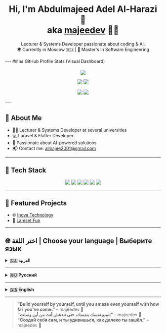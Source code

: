<!-- Centered Header -->
<p align="center">
 
</p>

<h1 align="center">Hi, I'm Abdulmajeed Adel Al-Harazi 👋<br>aka <a href="https://github.com/majeedev">majeedev</a> 👨‍💻</h1>


<p align="center">
  Lecturer & Systems Developer passionate about coding & AI.  
  <br>
  🌍 Currently in Moscow 🇷🇺 | 🧠 Master's in Software Engineering  
</p>
---
## 📊 GitHub Profile Stats (Visual Dashboard)

<p align="center">
  <img src="https://github-profile-summary-cards.vercel.app/api/cards/profile-details?username=majeedev&theme=tokyonight" />
</p>

<p align="center">
  <img src="https://github-profile-summary-cards.vercel.app/api/cards/repos-per-language?username=majeedev&theme=tokyonight" />
  <img src="https://github-profile-summary-cards.vercel.app/api/cards/most-commit-language?username=majeedev&theme=tokyonight" />
</p>

<p align="center">
  <img src="https://github-profile-summary-cards.vercel.app/api/cards/stats?username=majeedev&theme=tokyonight" />
  <img src="https://github-profile-summary-cards.vercel.app/api/cards/productive-time?username=majeedev&theme=tokyonight&utcOffset=+3" />
</p>
---

## 🧠 About Me

- 👨‍🏫 Lecturer & Systems Developer at several universities
- 💻 Laravel & Flutter Developer
- 🤖 Passionate about AI-powered solutions
- 📬 Contact me: almajee2001@gmail.com

---

## 🚀 Tech Stack

<p align="center">
  <img src="https://img.shields.io/badge/-Laravel-E34F26?style=flat&logo=laravel&logoColor=white" />
  <img src="https://img.shields.io/badge/-Flutter-02569B?style=flat&logo=flutter&logoColor=white" />
  <img src="https://img.shields.io/badge/-PHP-777BB4?style=flat&logo=php&logoColor=white" />
  <img src="https://img.shields.io/badge/-Dart-0175C2?style=flat&logo=dart&logoColor=white" />
  <img src="https://img.shields.io/badge/-Git-F05032?style=flat&logo=git&logoColor=white" />
  <img src="https://img.shields.io/badge/-MySQL-4479A1?style=flat&logo=mysql&logoColor=white" />
</p>

---

## 🔗 Featured Projects

- 🌐 [Inova Technology](https://inoovatech-main-w3gfin.laravel.cloud/)
- 🎨 [Lamset Fun](https://decorationmanagemntsystem-laravel-10-master-pytztm.laravel.cloud/)

---

## 🌐 اختر اللغة | Choose your language | Выберите язык

<details>
<summary id="العربية"><strong>🇸🇦 العربية</strong></summary>

### 👋 مرحباً، أنا عبدالمجيد عادل الحرازي – aka [majeedev](https://github.com/majeedev) 👨‍💻

#### 🧠 عني:
- 👨‍🏫 محاضر ومطور نظم في عدة جامعات  
- 💻 أعمل على مشاريع باستخدام Laravel وFlutter  
- 🌍 أعيش حاليًا في موسكو لدراسة الماجستير في هندسة البرمجيات 🇷🇺  
- 📈 شغفي هو بناء حلول تقنية تمزج بين البرمجة والذكاء الاصطناعي  

#### 🛠️ التقنيات التي أستخدمها:
![Laravel](https://img.shields.io/badge/-Laravel-E34F26?style=flat&logo=laravel&logoColor=white)
![Flutter](https://img.shields.io/badge/-Flutter-02569B?style=flat&logo=flutter&logoColor=white)
![PHP](https://img.shields.io/badge/-PHP-777BB4?style=flat&logo=php&logoColor=white)
![Dart](https://img.shields.io/badge/-Dart-0175C2?style=flat&logo=dart&logoColor=white)
![Git](https://img.shields.io/badge/-Git-F05032?style=flat&logo=git&logoColor=white)
![MySQL](https://img.shields.io/badge/-MySQL-4479A1?style=flat&logo=mysql&logoColor=white)

#### 📊 إحصائياتي على GitHub:
![majeedev's GitHub stats](https://github-readme-stats.vercel.app/api?username=majeedev&show_icons=true&theme=radical)

#### 🌐 روابط مهمة:
- 💼 [موقعي الشخصي (قريبًا)](https://majeedev.com)  
- 🔗 مشاريعي الحية على Laravel Cloud:  
  - [انوفا تكنولوجي](https://inoovatech-main-w3gfin.laravel.cloud/)  
  - [لمسة فن](https://decorationmanagemntsystem-laravel-10-master-pytztm.laravel.cloud/)  

📬 للتواصل: almajee2001@gmail.com

</details>

---

<details>
<summary id="русский"><strong>🇷🇺 Русский</strong></summary>

### 👋 Привет, я Абдульмаджид Адель Аль-Харази – aka [majeedev](https://github.com/majeedev) 👨‍💻

#### 🧠 Обо мне:
- 👨‍🏫 Преподаватель и разработчик систем в нескольких университетах  
- 💻 Работаю с проектами на Laravel и Flutter  
- 🌍 Сейчас живу в Москве, изучаю магистратуру по Инженерии ПО 🇷🇺  
- 📈 Увлечён созданием умных решений, объединяющих код и ИИ  

#### 🛠️ Технологии, которые я использую:
![Laravel](https://img.shields.io/badge/-Laravel-E34F26?style=flat&logo=laravel&logoColor=white)
![Flutter](https://img.shields.io/badge/-Flutter-02569B?style=flat&logo=flutter&logoColor=white)
![PHP](https://img.shields.io/badge/-PHP-777BB4?style=flat&logo=php&logoColor=white)
![Dart](https://img.shields.io/badge/-Dart-0175C2?style=flat&logo=dart&logoColor=white)
![Git](https://img.shields.io/badge/-Git-F05032?style=flat&logo=git&logoColor=white)
![MySQL](https://img.shields.io/badge/-MySQL-4479A1?style=flat&logo=mysql&logoColor=white)

#### 📊 Статистика на GitHub:
![majeedev's GitHub stats](https://github-readme-stats.vercel.app/api?username=majeedev&show_icons=true&theme=radical)

#### 🌐 Полезные ссылки:
- 💼 [Персональный сайт (скоро)](https://majeedev.com)  
- 🔗 Мои проекты на Laravel:  
  - [Inova Technology](https://inoovatech-main-w3gfin.laravel.cloud/)  
  - [Lamset Fun](https://decorationmanagemntsystem-laravel-10-master-pytztm.laravel.cloud/)  

📬 Связь: almajee2001@gmail.com

</details>

---

<details>
<summary id="english"><strong>🇬🇧 English</strong></summary>

### 👋 Hi, I'm Abdulmajeed Adel Al-Harazi – aka [majeedev](https://github.com/majeedev) 👨‍💻

#### 🧠 About Me:
- 👨‍🏫 Lecturer & Systems Developer at several universities  
- 💻 Building projects using **Laravel** & **Flutter**  
- 🌍 Currently living in **Moscow** pursuing a Master's in **Software Engineering** 🇷🇺  
- 📈 Passionate about smart solutions combining **code + AI**

#### 🛠️ Tech Stack I Use:
![Laravel](https://img.shields.io/badge/-Laravel-E34F26?style=flat&logo=laravel&logoColor=white)
![Flutter](https://img.shields.io/badge/-Flutter-02569B?style=flat&logo=flutter&logoColor=white)
![PHP](https://img.shields.io/badge/-PHP-777BB4?style=flat&logo=php&logoColor=white)
![Dart](https://img.shields.io/badge/-Dart-0175C2?style=flat&logo=dart&logoColor=white)
![Git](https://img.shields.io/badge/-Git-F05032?style=flat&logo=git&logoColor=white)
![MySQL](https://img.shields.io/badge/-MySQL-4479A1?style=flat&logo=mysql&logoColor=white)

#### 📊 GitHub Stats:
![majeedev's GitHub stats](https://github-readme-stats.vercel.app/api?username=majeedev&show_icons=true&theme=radical)

#### 🌐 Useful Links:
- 💼 [Personal Website (coming soon)](https://majeedev.com)  
- 🔗 Live Laravel Projects:  
  - [Inova Technology](https://inoovatech-main-w3gfin.laravel.cloud/)  
  - [Lamset Fun](https://decorationmanagemntsystem-laravel-10-master-pytztm.laravel.cloud/)  

📬 Contact me: almajee2001@gmail.com

</details>

---

> **"Build yourself by yourself, until you amaze even yourself with how far you've come."** – majeedev 🚀  
> **"اصنع نفسك بنفسك، حتى تندهش أنت من أين وصلت"** – majeedev 🚀  
> **"Создай себя сам, и ты удивишься, как далеко ты зашёл."** – majeedev 🚀
